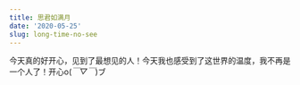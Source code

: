 ```yaml
---
title: 思君如满月
date: '2020-05-25'
slug: long-time-no-see
---
```


今天真的好开心，见到了最想见的人！今天我也感受到了这世界的温度，我不再是一个人了！开心o(*￣▽￣*)ブ
